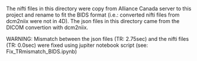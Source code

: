 The nifti files in this directory were copy from Alliance Canada server to this project and rename to fit the BIDS format (i.e.: converted nifti files from dcm2niix were not in 4D). 
The json files in this directory came from the DICOM convertion with dcm2niix.

WARNING: Mismatch between the json files (TR: 2.75sec) and the nifti files (TR: 0.0sec) were fixed using jupiter notebook script (see: Fix_TRmismatch_BIDS.ipynb)  
